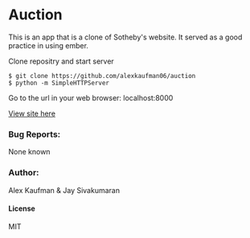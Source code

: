 # Auction
This is an app that is a clone of Sotheby's website. It served as a good practice in using ember.

Clone repositry and start server
```
$ git clone https://github.com/alexkaufman06/auction
$ python -m SimpleHTTPServer
```
Go to the url in your web browser: localhost:8000

[View site here](http://alexkaufman06.github.io/auction/index.html)

### Bug Reports:
None known
### Author:
Alex Kaufman & Jay Sivakumaran
#### License
MIT
